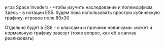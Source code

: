 игра Space Invaders - чтобы изучить наследование и полеморфизм.
Здесь - в нотации ES5.
будем пока использовать простую кубическую графику.
игровое поле 80х30

Отдельно будет в ES6 - с классами и прочими новинками. может и нормальную графику завезут (тоже вопрос, как её в canvas реализовать)